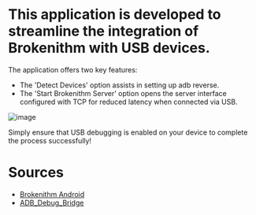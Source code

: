 # This application is developed to streamline the integration of Brokenithm with USB devices.
The application offers two key features: 
- The 'Detect Devices' option assists in setting up adb reverse.
- The 'Start Brokenithm Server' option opens the server interface configured with TCP for reduced latency when connected via USB.

![image](https://github.com/user-attachments/assets/e0044069-cff9-46cb-a41d-cbd4c6bf2d2d)

Simply ensure that USB debugging is enabled on your device to complete the process successfully!

# Sources 
- [Brokenithm Android](https://github.com/tindy2013/Brokenithm-Android)
- [ADB_Debug_Bridge](https://developer.android.com/tools/adb)
